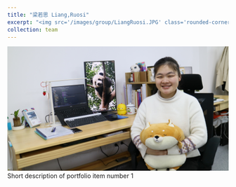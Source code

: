 ```yaml
---
title: "梁若思 Liang,Ruosi"
excerpt: "<img src='/images/group/LiangRuosi.JPG' class='rounded-corners'><br/>PhD student"
collection: team
---
```

<img src='/images/group/LiangRuosi.JPG' class='rounded-corners'>
<br/>Short description of portfolio item number 1<br/>

